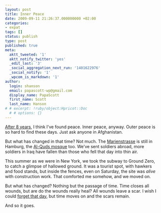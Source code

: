 ```yaml
---
layout: post
title: Inner Peace
date: 2009-09-11 21:26:37.000000000 +02:00
categories:
- expat
tags: []
status: publish
type: post
published: true
meta:
  aktt_tweeted: '1'
  aktt_notify_twitter: 'yes'
  _edit_last: '3'
  _social_aggregation_next_run: '1401622976'
  _social_notify: '1'
  _wpcom_is_markdown: '1'
author:
  login: shanson
  email: papascott-wp@gmail.com
  display_name: PapaScott
  first_name: Scott
  last_name: Hanson
# # excerpt: !ruby/object:Hpricot::Doc
  # # options: {}
---
```

<p><a href="http://www.papascott.de/archives/2001/09/12/the-day-the-earth-stood-still/">After 8 years</a>, I think I've found peace. Inner peace, anyway. Outer peace is so hard to find these days. Just ask anyone in Afghanistan.</p>
<p>But what has changed in that time? Not much. The <a href="http://en.wikipedia.org/wiki/Hamburg_cell#Background">Marienstrasse</a> is still in Hamburg, the <a href="http://en.wikipedia.org/wiki/Al-Quds_Mosque">Al-Quds mosque</a> too. We've sent soldiers abroad, more soldiers in Iraq have fallen than those who fell that day into thin air.</p>
<p>This summer as we were in New York, we took the subway to Ground Zero, to catch a glimpse of hallowed ground. It was a tourist spot, with hawkers and food stands, but inside the fences, even on Saturday, the site was <em>alive</em> with construction work. That comforted me somehow, and we moved on.</p>
<p>But what has changed? Nothing but the passage of time. Time closes all wounds, but are do the wounds really heal? All wounds leave a scar. I wish I could <a href="http://www.papascott.de/archives/2006/09/10/five-years/">forget that day</a>, but time moves on and the scars remain.</p>
<p>And so it goes.</p>
